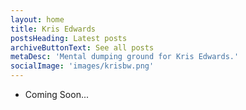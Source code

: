 ```yaml
---
layout: home
title: Kris Edwards
postsHeading: Latest posts
archiveButtonText: See all posts
metaDesc: 'Mental dumping ground for Kris Edwards.'
socialImage: 'images/krisbw.png'
---
```

* Coming Soon...